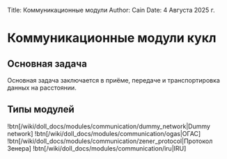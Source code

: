 Title: Коммуникационные модули
Author: Cain
Date: 4 Августа 2025 г.

# Коммуникационные модули кукл

## Основная задача
Основная задача заключается в приёме, передаче и транспортировка данных на расстоянии.

## Типы модулей
!btn[/wiki/doll_docs/modules/communication/dummy_network|Dummy network]
!btn[/wiki/doll_docs/modules/communication/ogas|ОГАС]
!btn[/wiki/doll_docs/modules/communication/zener_protocol|Протокол Зенера]
!btn[/wiki/doll_docs/modules/communication/iru|IRU]